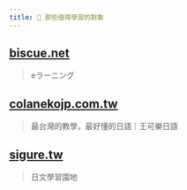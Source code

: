 ```yaml
---
title: 🎯 那些值得學習的對象
---
```


## [biscue.net](https://www.biscue.net)

> eラーニング

## [colanekojp.com.tw](https://colanekojp.com.tw)

> 最台灣的教學，最好懂的日語｜王可樂日語

## [sigure.tw](https://www.sigure.tw/)

> 日文學習園地
